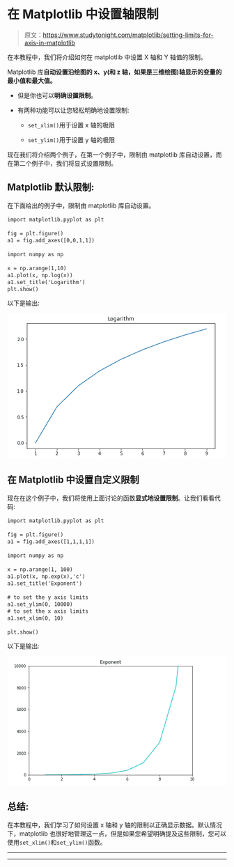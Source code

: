 # 在 Matplotlib 中设置轴限制

> 原文：<https://www.studytonight.com/matplotlib/setting-limits-for-axis-in-matplotlib>

在本教程中，我们将介绍如何在 matplotlib 中设置 X 轴和 Y 轴值的限制。

Matplotlib 库**自动设置沿绘图的 x、y(和 z 轴，如果是三维绘图)**轴显示的变量的最小值和最大值**。**

*   但是你也可以**明确设置限制**。

*   有两种功能可以让您轻松明确地设置限制:

    *   `set_xlim()`用于设置 x 轴的极限

    *   `set_ylim()`用于设置 y 轴的极限

现在我们将介绍两个例子，在第一个例子中，限制由 matplotlib 库自动设置，而在第二个例子中，我们将显式设置限制。

## Matplotlib 默认限制:

在下面给出的例子中，限制由 matplotlib 库自动设置。

```
import matplotlib.pyplot as plt

fig = plt.figure()
a1 = fig.add_axes([0,0,1,1])

import numpy as np

x = np.arange(1,10)
a1.plot(x, np.log(x))
a1.set_title('Logarithm')
plt.show()
```

以下是输出:

![setting axis value limit in matplotlib](img/afb18d17f75ed7ef3bb3d47465582dee.png)

## 在 Matplotlib 中设置自定义限制

现在在这个例子中，我们将使用上面讨论的函数**显式地设置限制**。让我们看看代码:

```
import matplotlib.pyplot as plt

fig = plt.figure()
a1 = fig.add_axes([1,1,1,1])

import numpy as np

x = np.arange(1, 100)
a1.plot(x, np.exp(x),'c')
a1.set_title('Exponent')

# to set the y axis limits
a1.set_ylim(0, 10000)
# to set the x axis limits
a1.set_xlim(0, 10)

plt.show()
```

以下是输出:

![setting axis value limit in matplotlib](img/24be4d6a899d9f5b4c0c04479aee02be.png)

## 总结:

在本教程中，我们学习了如何设置 x 轴和 y 轴的限制以正确显示数据。默认情况下，matplotlib 也很好地管理这一点，但是如果您希望明确提及这些限制，您可以使用`set_xlim()`和`set_ylim()`函数。

* * *

* * *